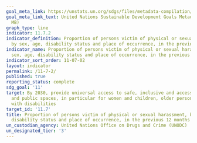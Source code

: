 ```yaml
---
goal_meta_link: https://unstats.un.org/sdgs/files/metadata-compilation/Metadata-Goal-11.pdf
goal_meta_link_text: United Nations Sustainable Development Goals Metadata (PDF 4.0
  MB)
graph_type: line
indicator: 11.7.2
indicator_definition: Proportion of persons victim of physical or sexual harassment,
  by sex, age, disability status and place of occurrence, in the previous 12 months
indicator_name: Proportion of persons victim of physical or sexual harassment, by
  sex, age, disability status and place of occurrence, in the previous 12 months
indicator_sort_order: 11-07-02
layout: indicator
permalink: /11-7-2/
published: true
reporting_status: complete
sdg_goal: '11'
target: By 2030, provide universal access to safe, inclusive and accessible, green
  and public spaces, in particular for women and children, older persons and persons
  with disabilities
target_id: '11.7'
title: Proportion of persons victim of physical or sexual harassment, by sex, age,
  disability status and place of occurrence, in the previous 12 months
un_custodian_agency: United Nations Office on Drugs and Crime (UNODC)
un_designated_tier: '3'
---
```

